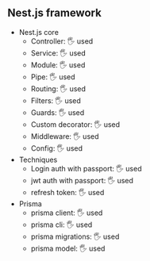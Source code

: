 ## Nest.js framework

- Nest.js core
  - Controller: 🖐️ used
  - Service: 🖐️ used
  - Module: 🖐️ used
  - Pipe: 🖐️ used
  - Routing: 🖐️ used
  - Filters: 🖐️ used
  - Guards: 🖐️ used
  - Custom decorator: 🖐️ used
  - Middleware: 🖐️ used
  - Config: 🖐️ used
- Techniques
  - Login auth with passport: 🖐️ used
  - jwt auth with passport: 🖐️ used
  - refresh token: 🖐️ used
- Prisma
  - prisma client: 🖐️ used
  - prisma cli: 🖐️ used
  - prisma migrations: 🖐️ used
  - prisma model: 🖐️ used
